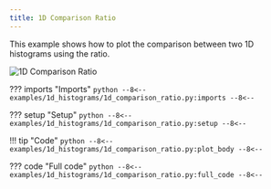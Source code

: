 ```yaml
---
title: 1D Comparison Ratio
---
```


This example shows how to plot the comparison between two 1D histograms using the ratio.

![1D Comparison Ratio](../baseline/1d_comparison_ratio.png)

??? imports "Imports"
    ```python
    --8<--
    examples/1d_histograms/1d_comparison_ratio.py:imports
    --8<--
    ```

??? setup "Setup"
    ```python
    --8<--
    examples/1d_histograms/1d_comparison_ratio.py:setup
    --8<--
    ```

!!! tip "Code"
    ```python
    --8<--
    examples/1d_histograms/1d_comparison_ratio.py:plot_body
    --8<--
    ```

??? code "Full code"
    ```python
    --8<--
    examples/1d_histograms/1d_comparison_ratio.py:full_code
    --8<--
    ```
